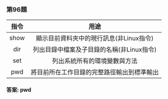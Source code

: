 ### 第96題

| 指令 | 用途 |
| :---: | :---: |
| show | 顯示目前資料夾中的現行訊息(非Linux指令) |
| dir | 列出目錄中檔案及子目錄的名稱(非Linux指令) |
| set | 列出系統所有的環境變數與方法 |
| pwd | 將目前所在工作目錄的完整路徑輸出到標準輸出 |

#### 答案: pwd
